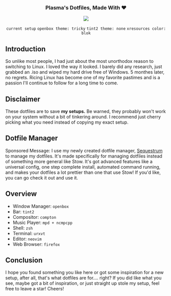 <div align="center">
	<h3>Plasma's Dotfiles, Made With ❤</h3>
	<!-- current desktop -->
	<img src="https://user-images.githubusercontent.com/32868356/45602680-57bb9180-b9f0-11e8-921c-1cdbfcad94e6.png">

`current setup` `openbox theme: tricky` `tint2 theme: none` `xresources color: blok`

</div>

## Introduction
So unlike most people, I had just about the most unorthodox reason to switching to Linux. I loved the way it looked.
I barely did any research, just grabbed an .iso and wiped my hard drive free of Windows. 5 monthes later, no regrets. Ricing 
Linux has become one of my favorite pastimes and is a passion I'll continue to follow for a long time to come.

## Disclaimer
These dotfiles are to save **my setups.** Be warned, they probably won't work on your system without a bit of tinkering around.
I recommend just cherry picking what you need instead of copying my exact setup. 

## Dotfile Manager
Sponsored Message: I use my newly created dotfile manager, [Sequestrum](https://github.com/iiPlasma/sequestrum) to manage my
dotfiles. It's made specifically for managing dotfiles instead of something more general like Stow. It's got advanced features
like a universal config, one step complete install, automated command running, and makes your dotfiles a lot prettier than one
that use Stow! If you'd like, you can go check it out and use it. 

## Overview
- Window Manager: `openbox`
- Bar: `tint2`
- Compositor: `compton`
- Music Player: `mpd + ncmpcpp`
- Shell: `zsh`
- Terminal: `urxvt`
- Editor: `neovim`
- Web Browser: `firefox`

## Conclusion
I hope you found something you like here or got some inspiration for a new setup, after all, that's what dotfiles are for.... right? 
If you did like what you see, maybe got a bit of inspiration, or just straight up stole my setup, feel free to leave a star! Cheers!
